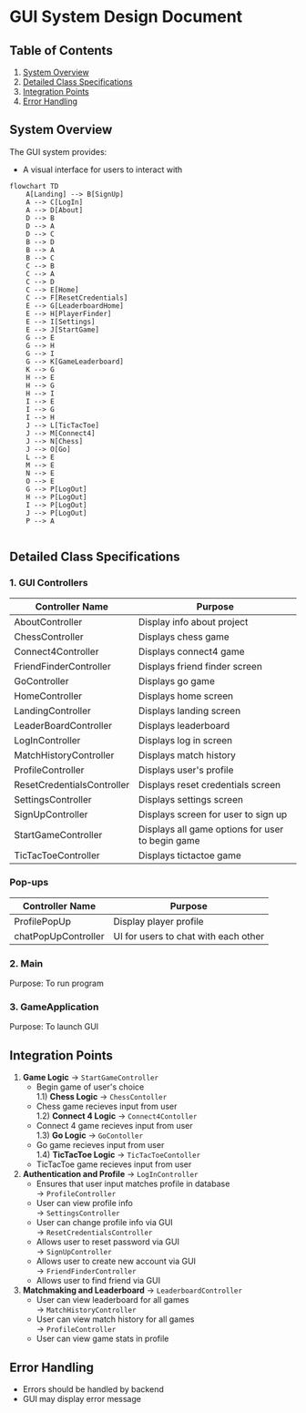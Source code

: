 # GUI System Design Document

## Table of Contents
1. [System Overview](#system-overview)
2. [Detailed Class Specifications](#detailed-class-specifications)
3. [Integration Points](#integration_points)
4. [Error Handling](#error-handling)

## System Overview
The GUI system provides:
- A visual interface for users to interact with

```mermaid
flowchart TD
    A[Landing] --> B[SignUp]
    A --> C[LogIn]
    A --> D[About]
    D --> B
    D --> A
    D --> C
    B --> D
    B --> A
    B --> C
    C --> B
    C --> A
    C --> D
    C --> E[Home]
    C --> F[ResetCredentials]
    E --> G[LeaderboardHome]
    E --> H[PlayerFinder]
    E --> I[Settings]
    E --> J[StartGame]
    G --> E
    G --> H
    G --> I
    G --> K[GameLeaderboard]
    K --> G
    H --> E
    H --> G
    H --> I
    I --> E
    I --> G
    I --> H
    J --> L[TicTacToe]
    J --> M[Connect4]
    J --> N[Chess]
    J --> O[Go]
    L --> E
    M --> E
    N --> E
    O --> E
    G --> P[LogOut]
    H --> P[LogOut]
    I --> P[LogOut]
    J --> P[LogOut]
    P --> A
    
```

## Detailed Class Specifications

### 1. GUI Controllers

| Controller Name              | Purpose                    |
|------------------------------|----------------------------|
| AboutController              | Display info about project |
| ChessController              | Displays chess game        | 
| Connect4Controller           | Displays connect4 game     | 
| FriendFinderController       | Displays friend finder screen|
| GoController                 | Displays go game           |  
| HomeController               | Displays home screen       | 
| LandingController            | Displays landing screen    |
| LeaderBoardController        | Displays leaderboard       |
| LogInController              | Displays log in screen     |
| MatchHistoryController       | Displays match history     |  
| ProfileController            | Displays user's profile    | 
| ResetCredentialsController   | Displays reset credentials screen| 
| SettingsController           | Displays settings screen   |
| SignUpController             | Displays screen for user to sign up|
| StartGameController          | Displays all game options for user to begin game| 
| TicTacToeController          | Displays tictactoe game    | 

### Pop-ups

| Controller Name              | Purpose                    |
|------------------------------|----------------------------|
| ProfilePopUp                 | Display player profile     |
| chatPopUpController          | UI for users to chat with each other| 

### 2. Main
Purpose: To run program

### 3. GameApplication
Purpose: To launch GUI

## Integration Points

1. **Game Logic** → `StartGameController`  
   - Begin game of user's choice  
1.1) **Chess Logic** → `ChessContoller`  
    - Chess game recieves input from user  
1.2) **Connect 4 Logic** → `Connect4Contoller`  
    - Connect 4 game recieves input from user  
1.3) **Go Logic** → `GoContoller`  
    - Go game recieves input from user  
1.4) **TicTacToe Logic** → `TicTacToeContoller`  
    - TicTacToe game recieves input from user  
2. **Authentication and Profile** → `LogInController`  
   - Ensures that user input matches profile in database  
   → `ProfileController`  
   - User can view profile info  
   → `SettingsController`  
   - User can change profile info via GUI  
   → `ResetCredentialsController`  
   - Allows user to reset password via GUI  
   → `SignUpController`  
   - Allows user to create new account via GUI  
   → `FriendFinderController`  
   - Allows user to find friend via GUI  
3. **Matchmaking and Leaderboard** → `LeaderboardController`  
   - User can view leaderboard for all games  
   → `MatchHistoryController`  
   - User can view match history for all games  
   → `ProfileController`  
   - User can view game stats in profile  

## Error Handling
- Errors should be handled by backend
- GUI may display error message 
